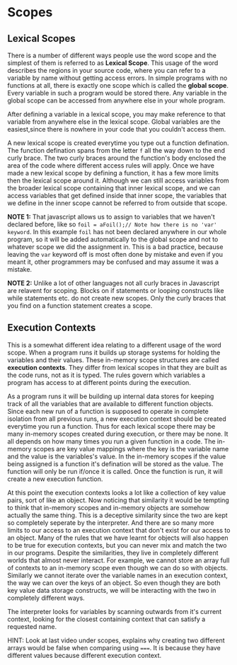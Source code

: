 # Scopes

## Lexical Scopes
There is a number of different ways people use the word scope and  the simplest of them is referred to as **Lexical Scope**. 
This usage of the word describes the regions in your source code, where you can refer to a variable by name without getting access errors. In simple programs with no functions at all, there is exactly one scope which is called the **global scope**. Every variable in such a program would be stored there. Any variable in the global scope can be accessed from anywhere else in your whole program. 

After defining a variable in a lexical scope, you may make reference to that variable from anywhere else in the lexical scope. Global variables are the easiest,since there is nowhere in your code that you couldn't access them. 

A new lexical scope is created everytime you type out a function defination. The function defination spans from the letter `f` all the way down to the end curly brace. The two curly braces around the function's body enclosed the area of the code where different access rules will apply. Once we have made a new lexical scope by defining a function, it has a few more limits then the lexical scope around it. Although we can still access variables from the broader lexical scope containing that inner lexical scope, and we can access variables that get defined inside that inner scope, the variables that we define in the inner scope cannot be referred to from outside that scope.

**NOTE 1:** That javascript allows us to assign to variables that we haven't declared before, like so `foil = aFoil();// Note how there is no 'var' keyword`. In this example `foil` has not been declared anywhere in our whole program, so it will be added automatically to the global scope and not to whatever scope we did the assignment in. This is a bad practice, because leaving the `var` keyword off is most often done by mistake and even if you meant it, other programmers may be confused and may assume it was a mistake. 

**NOTE 2:** Unlike a lot of other languages not all curly braces in Javascript are relavent for scoping. Blocks on if statements or looping constructs like while statements etc. do not create new scopes. Only the curly braces that you find on a function statement creates a scope. 

## Execution Contexts
This is a somewhat different idea relating to a different usage of the word scope. When a program runs it builds up storage systems for holding the variables and their values. These in-memory scope structures are called **execution contexts**. They differ from lexical scopes in that they are built as the code runs, not as it is typed. The rules govern which variables a program has access to at different points during the execution. 

As a program runs it will be building up internal data stores for keeping track of all the variables that are available to different function objects. Since each new run of a function is supposed to operate in complete isolation from all previous runs, a new execution context should be created everytime you run a function. Thus for each lexical scope there may be many in-memory scopes created during execution, or there may be none. It all depends on how many times you run a given function in a code. The in-memory scopes are key value mappings where the key is the variable name and the value is the variables's value. In the in-memory scopes if the value being assigned is a function it's defination will be stored as the value. The function will only be run if/once it is called. Once the function is run, it will create a new execution function.

At this point the execution contexts looks a lot like a collection of key value pairs, sort of like an object. Now noticing that similarity it would be tempting to think that in-memory scopes and in-memory objects are somehow actually the same thing. This is a deceptive similarity since the two are kept so completely seperate by the interpreter. And there are so many more limits to our access to an execution context that don't exist for our access to an object. Many of the rules that we have learnt for objects will also happen to be true for execution contexts, but you can never mix and match the two in our programs. Despite the similarities, they live in completely different worlds that almost never interact. For example, we cannot store an array full of contexts to an in-memory scope even though we can do so with objects. Similarly we cannot iterate over the variable names in an execution context, the way we can over the keys of an object. So even though they are both key value data storage constructs, we will be interacting with the two in completely different ways.

The interpreter looks for variables by scanning outwards from it's current context, looking for the closest containing context that can satisfy a requested name. 

HINT: Look at last video under scopes, explains why creating two different arrays would be false when comparing using `===`. It is because they have different values because different execution context. 

